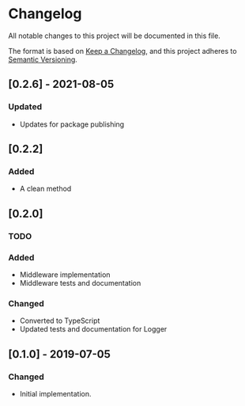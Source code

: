 # Changelog
All notable changes to this project will be documented in this file.

The format is based on [Keep a Changelog](https://keepachangelog.com/en/1.0.0/),
and this project adheres to [Semantic Versioning](https://semver.org/spec/v2.0.0.html).

## [0.2.6] - 2021-08-05
### Updated
- Updates for package publishing


## [0.2.2]
### Added
- A clean method

## [0.2.0]
### TODO 
### Added
- Middleware implementation
- Middleware tests and documentation
### Changed
- Converted to TypeScript
- Updated tests and documentation for Logger


## [0.1.0] - 2019-07-05
### Changed
- Initial implementation.
